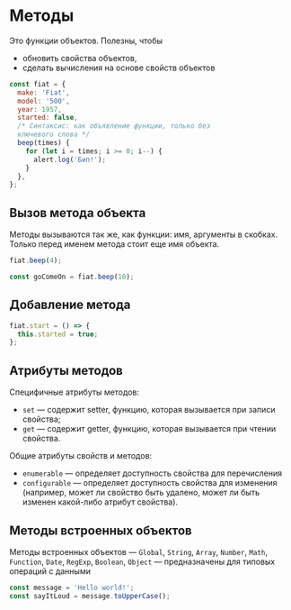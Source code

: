 # Методы

<p class="list-caption">Это функции объектов. Полезны, чтобы</p>

- обновить свойства объектов,
- сделать вычисления на основе свойств объектов

```javascript
const fiat = {
  make: 'Fiat',
  model: '500',
  year: 1957,
  started: false,
  /* Синтаксис: как объявление функции, только без
  ключевого слова */
  beep(times) {
    for (let i = times; i >= 0; i--) {
      alert.log('Бип!');
    }
  },
};
```

## Вызов метода объекта

Методы вызываются так же, как функции: имя, аргументы в скобках. Только перед именем метода стоит еще имя объекта.

```javascript
fiat.beep(4);

const goComeOn = fiat.beep(10);
```

## Добавление метода

```javascript
fiat.start = () => {
  this.started = true;
};
```

## Атрибуты методов

<p class="list-caption">Специфичные атрибуты методов:</p>

- `set` — содержит setter, функцию, которая вызывается при записи свойства;
- `get` — содержит getter, функцию, которая вызывается при чтении свойства.

<p class="list-caption">Общие атрибуты свойств и методов:</p>

- `enumerable` — определяет доступность свойства для перечисления
- `configurable` — определяет доступность свойства для изменения (например, может ли свойство быть удалено, может ли быть изменен какой-либо атрибут свойства).

## Методы встроенных объектов

Методы встроенных объектов — `Global`, `String`, `Array`, `Number`, `Math`, `Function`, `Date`, `RegExp`, `Boolean`, `Object` — предназначены для типовых операций с данными

```javascript
const message = 'Hello world!';
const sayItLoud = message.toUpperCase();
```
